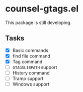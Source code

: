 # counsel-gtags.el

This package is still developing.

## Tasks

- [X] Basic commands
- [X] find file command
- [X] Tag command
- [ ] `GTAGSLIBPATH` support
- [ ] History command
- [ ] Tramp support
- [ ] Windows support
